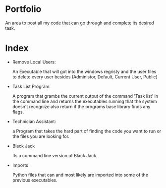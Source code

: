 # Portfolio

An area to post all my code that can go through and complete its desired task.


# Index

- Remove Local Users:

    An Executable that will got into the windows regristy and the user files to delete every user besides (Administor, Default, Current User, Public)
  
 - Task List Program:

    A program that grambs the current output of the command 'Task list' in the command line and returns the executables running that the system doesn't recognize also return if the programs base library finds any flags.
  
- Technician Assistant:

    a Program that takes the hard part of finding the code you want to run or the files you are looking for.
  
 - Black Jack

    Its a command line version of Black Jack
  
 - Imports 

    Python files that can and most likely are imported into some of the previous executables.
